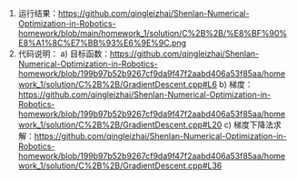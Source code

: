 1) 运行结果：https://github.com/qingleizhai/Shenlan-Numerical-Optimization-in-Robotics-homework/blob/main/homework_1/solution/C%2B%2B/%E8%BF%90%E8%A1%8C%E7%BB%93%E6%9E%9C.png
2) 代码说明：
  a) 目标函数：https://github.com/qingleizhai/Shenlan-Numerical-Optimization-in-Robotics-homework/blob/199b97b52b9267cf9da9f47f2aabd406a53f85aa/homework_1/solution/C%2B%2B/GradientDescent.cpp#L6
  b) 梯度：https://github.com/qingleizhai/Shenlan-Numerical-Optimization-in-Robotics-homework/blob/199b97b52b9267cf9da9f47f2aabd406a53f85aa/homework_1/solution/C%2B%2B/GradientDescent.cpp#L20
  c) 梯度下降法求解：https://github.com/qingleizhai/Shenlan-Numerical-Optimization-in-Robotics-homework/blob/199b97b52b9267cf9da9f47f2aabd406a53f85aa/homework_1/solution/C%2B%2B/GradientDescent.cpp#L36
